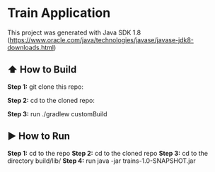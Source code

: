 # Train Application

This project was generated with Java SDK 1.8 (https://www.oracle.com/java/technologies/javase/javase-jdk8-downloads.html)

## :arrow_up: How to Build 
 
**Step 1:** git clone this repo:

**Step 2:** cd to the cloned repo:

**Step 3:** run ./gradlew customBuild

## :arrow_forward: How to Run 
**Step 1:** cd to the repo
**Step 2:** cd to the cloned repo 
**Step 3:** cd to the directory build/lib/ 
**Step 4:** run java -jar trains-1.0-SNAPSHOT.jar
